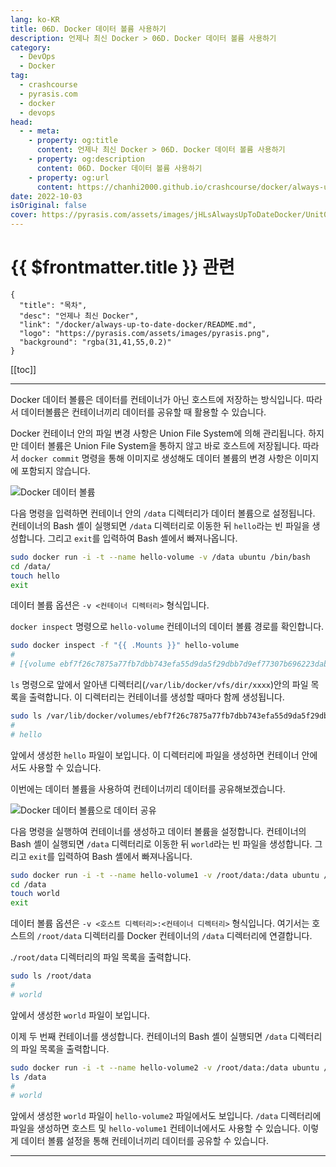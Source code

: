 ```yaml
---
lang: ko-KR
title: 06D. Docker 데이터 볼륨 사용하기
description: 언제나 최신 Docker > 06D. Docker 데이터 볼륨 사용하기
category: 
  - DevOps
  - Docker
tag: 
  - crashcourse
  - pyrasis.com
  - docker
  - devops
head:
  - - meta:
    - property: og:title
      content: 언제나 최신 Docker > 06D. Docker 데이터 볼륨 사용하기
    - property: og:description
      content: 06D. Docker 데이터 볼륨 사용하기
    - property: og:url
      content: https://chanhi2000.github.io/crashcourse/docker/always-up-to-date-docker/06D.html
date: 2022-10-03
isOriginal: false
cover: https://pyrasis.com/assets/images/jHLsAlwaysUpToDateDocker/Unit06/5.png
---
```


# {{ $frontmatter.title }} 관련

```component VPCard
{
  "title": "목차",
  "desc": "언제나 최신 Docker",
  "link": "/docker/always-up-to-date-docker/README.md",
  "logo": "https://pyrasis.com/assets/images/pyrasis.png",
  "background": "rgba(31,41,55,0.2)"
}
```

[[toc]]

---

<SiteInfo
  name="6장 - 4. Docker 데이터 볼륨 사용하기"
  desc="언제나 최신 Docker"
  url="https://pyrasis.com/jHLsAlwaysUpToDateDocker/Unit06/04"
  logo="https://pyrasis.com/assets/images/pyrasis.png"
  preview="https://pyrasis.com/assets/images/jHLsAlwaysUpToDateDocker/Unit06/5.png"/>

Docker 데이터 볼륨은 데이터를 컨테이너가 아닌 호스트에 저장하는 방식입니다. 따라서 데이터볼륨은 컨테이너끼리 데이터를 공유할 때 활용할 수 있습니다.

Docker 컨테이너 안의 파일 변경 사항은 Union File System에 의해 관리됩니다. 하지만 데이터 볼륨은 Union File System을 통하지 않고 바로 호스트에 저장됩니다. 따라서 `docker commit` 명령을 통해 이미지로 생성해도 데이터 볼륨의 변경 사항은 이미지에 포함되지 않습니다.

![Docker 데이터 볼륨](https://pyrasis.com/assets/images/jHLsAlwaysUpToDateDocker/Unit06/5.png)

다음 명령을 입력하면 컨테이너 안의 <FontIcon icon="fas fa-folder-open"/>`/data` 디렉터리가 데이터 볼륨으로 설정됩니다. 컨테이너의 Bash 셸이 실행되면 <FontIcon icon="fas fa-folder-open"/>`/data` 디렉터리로 이동한 뒤 <FontIcon icon="fas fa-file-lines"/>`hello`라는 빈 파일을 생성합니다. 그리고 `exit`를 입력하여 Bash 셸에서 빠져나옵니다.

```sh
sudo docker run -i -t --name hello-volume -v /data ubuntu /bin/bash
cd /data/
touch hello
exit
```

데이터 볼륨 옵션은 `-v <컨테이너 디렉터리>` 형식입니다.

`docker inspect` 명령으로 `hello-volume` 컨테이너의 데이터 볼륨 경로를 확인합니다.

```sh
sudo docker inspect -f "{{ .Mounts }}" hello-volume
# 
# [{volume ebf7f26c7875a77fb7dbb743efa55d9da5f29dbb7d9ef77307b696223dab81f9 /var/lib/docker/volumes/ebf7f26c7875a77fb7dbb743efa55d9da5f29dbb7d9ef77307b696223dab81f9/_data /data local  true }]
```

`ls` 명령으로 앞에서 알아낸 디렉터리(<FontIcon icon="fas fa-folder-open"/>`/var/lib/docker/vfs/dir/xxxx`)안의 파일 목록을 출력합니다. 이 디렉터리는 컨테이너를 생성할 때마다 함께 생성됩니다.

```sh
sudo ls /var/lib/docker/volumes/ebf7f26c7875a77fb7dbb743efa55d9da5f29dbb7d9ef77307b696223dab81f9/_data
# 
# hello
```

앞에서 생성한 <FontIcon icon="fas fa-file-lines"/>`hello` 파일이 보입니다. 이 디렉터리에 파일을 생성하면 컨테이너 안에서도 사용할 수 있습니다.

이번에는 데이터 볼륨을 사용하여 컨테이너끼리 데이터를 공유해보겠습니다.

![Docker 데이터 볼륨으로 데이터 공유](https://pyrasis.com/assets/images/jHLsAlwaysUpToDateDocker/Unit06/6.png)

다음 명령을 실행하여 컨테이너를 생성하고 데이터 볼륨을 설정합니다. 컨테이너의 Bash 셸이 실행되면 <FontIcon icon="fas fa-folder-open"/>`/data` 디렉터리로 이동한 뒤 <FontIcon icon="fas fa-file-lines"/>`world`라는 빈 파일을 생성합니다. 그리고 `exit`를 입력하여 Bash 셸에서 빠져나옵니다.

```sh
sudo docker run -i -t --name hello-volume1 -v /root/data:/data ubuntu /bin/bash
cd /data
touch world
exit
```

데이터 볼륨 옵션은 `-v <호스트 디렉터리>:<컨테이너 디렉터리>` 형식입니다. 여기서는 호스트의 <FontIcon icon="fas fa-folder-open"/>`/root/data` 디렉터리를 Docker 컨테이너의 <FontIcon icon="fas fa-folder-open"/>`/data` 디렉터리에 연결합니다.

.<FontIcon icon="fas fa-folder-open"/>`/root/data` 디렉터리의 파일 목록을 출력합니다.

```sh
sudo ls /root/data
# 
# world
```

앞에서 생성한 <FontIcon icon="fas fa-file-lines"/>`world` 파일이 보입니다.

이제 두 번째 컨테이너를 생성합니다. 컨테이너의 Bash 셸이 실행되면 <FontIcon icon="fas fa-folder-open"/>`/data` 디렉터리의 파일 목록을 출력합니다.

```sh
sudo docker run -i -t --name hello-volume2 -v /root/data:/data ubuntu /bin/bash
ls /data
# 
# world
```

앞에서 생성한 <FontIcon icon="fas fa-file-lines"/>`world` 파일이 `hello-volume2` 파일에서도 보입니다. <FontIcon icon="fas fa-folder-open"/>`/data` 디렉터리에 파일을 생성하면 호스트 및 `hello-volume1` 컨테이너에서도 사용할 수 있습니다. 이렇게 데이터 볼륨 설정을 통해 컨테이너끼리 데이터를 공유할 수 있습니다.

---

<TagLinks />